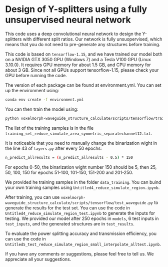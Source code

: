 # Design of Y-splitters using a fully unsupervised neural network

This code uses a deep convolutional neural network to design the Y-splitters with different split ratios. Our network is fully unsuopervised, which means that you do not need to pre-generate any structures before training.

This code is based on `tensorflow-1.15`, and we have trained our model both on a NVIDIA GTX 3050 GPU (Windows 7) and a Tesla V100 GPU (Linux 3.10.0). It requires GPU memory for about 1.5 GB, and CPU memory for about 3 GB. Since not all GPUs support tensorflow-1.15, please check your GPU before running the code.

The version of each package can be found at environment.yml. You can set up the environment using:
```sh
conda env create -f environment.yml
```

You can then train the model using:
```sh
python voxelmorph-waveguide_structure_calculate/scripts/tensorflow/train_waveguide.py
```
The list of the training samples is in the file `training_set_reduce_simulate_area_symmetric_separatechannel12.txt`.

It is noticeable that you need to manually change the binarization wight in the line 43 of ``layers.py`` after every 50 epochs:
```sh
n_predict_allresults = (n_predict_allresults - 0.5) * 150
```
For epochs 0-50, the binarization wight number 150 should be 5, then 25, 50, 100, 150 for epochs 51-100, 101-150, 151-200 and 201-250.

We provided he training samples in the folder `data_training`. You can buind your own training samples using `Untitled4_reduce_simulate_region.ipynb`.

After training, you can use `voxelmorph-waveguide_structure_calculate/scripts/tensorflow/test_waveguide.py` to generate the results for the test set. You can use the code in `Untitled4_reduce_simulate_region_test.ipynb` to generate the inputs for testing. We provided our model after 250 epochs in `models`, 6 test inputs in `test_inputs`, and the generated structures are in `test_results`.

To evaluate the power splitting accuracy and transmission efficiency, you can use the code in `Untitled5_test_reduce_simulate_region_small_interpolate_alltest.ipynb`.

If you have any comments or suggestions, please feel free to tell us. We appreciate all your suggestions.
